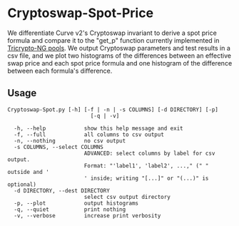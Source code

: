 # Cryptoswap-Spot-Price
We differentiate Curve v2's Cryptoswap invariant to derive a spot price formula and compare it to the "get_p" function currently implemented in [Tricrypto-NG pools](https://curve.fi/#/ethereum/pools/factory-tricrypto-0/deposit). We output Cryptoswap parameters and test results in a csv file, and we plot two histograms of the differences between an effective swap price and each spot price formula and one histogram of the difference between each formula's difference.

## Usage
```
Cryptoswap-Spot.py [-h] [-f | -n | -s COLUMNS] [-d DIRECTORY] [-p]
                          [-q | -v]

  -h, --help            show this help message and exit
  -f, --full            all columns to csv output
  -n, --nothing         no csv output
  -s COLUMNS, --select COLUMNS
                        ADVANCED: select columns by label for csv output.
                        Format: "'label1', 'label2', ...," (" " outside and '
                        ' inside; writing "[...]" or "(...)" is optional)
  -d DIRECTORY, --dest DIRECTORY
                        select csv output directory
  -p, --plot            output histograms
  -q, --quiet           print nothing
  -v, --verbose         increase print verbosity
```
